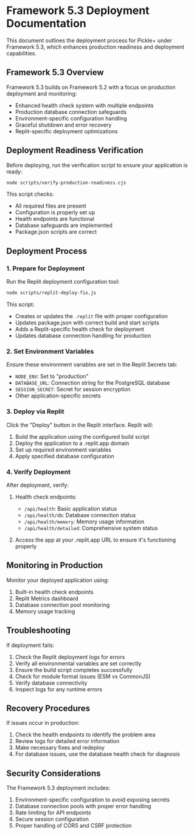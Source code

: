 # Framework 5.3 Deployment Documentation

This document outlines the deployment process for Pickle+ under Framework 5.3, which enhances production readiness and deployment capabilities.

## Framework 5.3 Overview

Framework 5.3 builds on Framework 5.2 with a focus on production deployment and monitoring:

- Enhanced health check system with multiple endpoints
- Production database connection safeguards
- Environment-specific configuration handling
- Graceful shutdown and error recovery
- Replit-specific deployment optimizations

## Deployment Readiness Verification

Before deploying, run the verification script to ensure your application is ready:

```bash
node scripts/verify-production-readiness.cjs
```

This script checks:
- All required files are present
- Configuration is properly set up
- Health endpoints are functional
- Database safeguards are implemented
- Package.json scripts are correct

## Deployment Process

### 1. Prepare for Deployment

Run the Replit deployment configuration tool:

```bash
node scripts/replit-deploy-fix.js
```

This script:
- Creates or updates the `.replit` file with proper configuration
- Updates package.json with correct build and start scripts
- Adds a Replit-specific health check for deployment
- Updates database connection handling for production

### 2. Set Environment Variables

Ensure these environment variables are set in the Replit Secrets tab:

- `NODE_ENV`: Set to "production"
- `DATABASE_URL`: Connection string for the PostgreSQL database
- `SESSION_SECRET`: Secret for session encryption
- Other application-specific secrets

### 3. Deploy via Replit

Click the "Deploy" button in the Replit interface. Replit will:

1. Build the application using the configured build script
2. Deploy the application to a .replit.app domain
3. Set up required environment variables
4. Apply specified database configuration

### 4. Verify Deployment

After deployment, verify:

1. Health check endpoints:
   - `/api/health`: Basic application status
   - `/api/health/db`: Database connection status
   - `/api/health/memory`: Memory usage information
   - `/api/health/detailed`: Comprehensive system status

2. Access the app at your .replit.app URL to ensure it's functioning properly

## Monitoring in Production

Monitor your deployed application using:

1. Built-in health check endpoints
2. Replit Metrics dashboard
3. Database connection pool monitoring
4. Memory usage tracking

## Troubleshooting

If deployment fails:

1. Check the Replit deployment logs for errors
2. Verify all environmental variables are set correctly
3. Ensure the build script completes successfully
4. Check for module format issues (ESM vs CommonJS)
5. Verify database connectivity
6. Inspect logs for any runtime errors

## Recovery Procedures

If issues occur in production:

1. Check the health endpoints to identify the problem area
2. Review logs for detailed error information
3. Make necessary fixes and redeploy
4. For database issues, use the database health check for diagnosis

## Security Considerations

The Framework 5.3 deployment includes:

1. Environment-specific configuration to avoid exposing secrets
2. Database connection pools with proper error handling
3. Rate limiting for API endpoints
4. Secure session configuration
5. Proper handling of CORS and CSRF protection